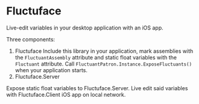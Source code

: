 # Fluctuface
Live-edit variables in your desktop application with an iOS app.

Three components:
1. Fluctuface
Include this library in your application, mark assemblies with the `FluctuantAssembly` attribute and static float variables with the `Fluctuant` attribute. Call `FluctuantPatron.Instance.ExposeFluctuants()` when your application starts.
2. Fluctuface.Server

Expose static float variables to Fluctuface.Server. Live edit said variables with Fluctuface.Client iOS app on local network.

